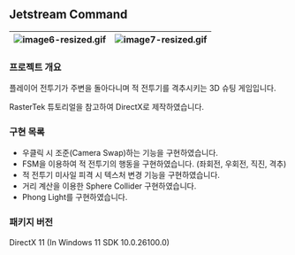 ## Jetstream Command

![image6-resized.gif](./images/image6-resized.gif) | ![image7-resized.gif](./images/image7-resized.gif)
---|---|

### 프로젝트 개요

플레이어 전투기가 주변을 돌아다니며 적 전투기를 격추시키는 3D 슈팅 게임입니다.

RasterTek 튜토리얼을 참고하여 DirectX로 제작하였습니다.

### 구현 목록

- 우클릭 시 조준(Camera Swap)하는 기능을 구현하였습니다.
- FSM을 이용하여 적 전투기의 행동을 구현하였습니다. (좌회전, 우회전, 직진, 격추)
- 적 전투기 미사일 피격 시 텍스처 변경 기능을 구현하였습니다.
- 거리 계산을 이용한 Sphere Collider 구현하였습니다.
- Phong Light를 구현하였습니다.

### 패키지 버전

DirectX 11 (In Windows 11 SDK 10.0.26100.0)